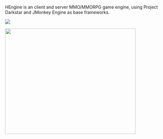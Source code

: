 HEngine is an client and server MMO/MMORPG game engine, using Project Darkstar and JMonkey Engine as base frameworks.

[![](https://www.paypal.com/en_US/i/btn/btn_donateCC_LG.gif)](https://www.paypal.com/cgi-bin/webscr?cmd=_s-xclick&hosted_button_id=99ETNH8Z3AR5Y)

<a href='http://www.youtube.com/watch?feature=player_embedded&v=S6pwN20obeI' target='_blank'><img src='http://img.youtube.com/vi/S6pwN20obeI/0.jpg' width='425' height=344 /></a>